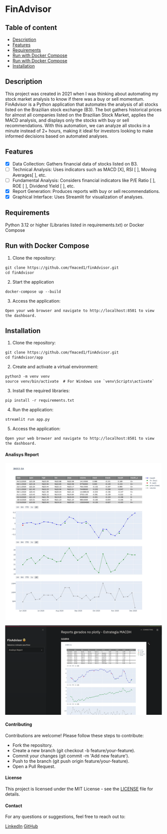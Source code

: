 # FinAdvisor

## Table of content <a name = "table-of-content"></a>

- [Description](#description)
- [Features](#features)
- [Requirements](#requirements)
- [Run with Docker Compose](#run-docker-compose)
- [Run with Docker Compose](#run-docker-compose)
- [Installation](#installation)

## Description <a name = "description"></a>

This project was created in 2021 when I was thinking about automating my stock market analysis to know if there was a buy or sell momentum. FinAdvisor is a Python application that automates the analysis of all stocks listed on the Brazilian stock exchange (B3). The bot gathers historical prices for almost all companies listed on the Brazilian Stock Market, applies the MACD analysis, and displays only the stocks with buy or sell recommendations. With this automation, we can analyze all stocks in a minute instead of 2+ hours, making it ideal for investors looking to make informed decisions based on automated analyses.

## Features <a name = "features"></a>

- [X] Data Collection: Gathers financial data of stocks listed on B3.
- [  ] Technical Analysis: Uses indicators such as MACD [X], RSI [  ], Moving Averages[  ], etc.
- [  ] Fundamental Analysis: Considers financial indicators like P/E Ratio [  ], ROE [  ], Dividend Yield [  ], etc.
- [X] Report Generation: Produces reports with buy or sell recommendations.
- [X] Graphical Interface: Uses Streamlit for visualization of analyses.

## Requirements <a name = "requirements"></a>
Python 3.12 or higher (Libraries listed in requirements.txt)
or
Docker Compose

## Run with Docker Compose <a name = "run-docker-compose"></a>

1. Clone the repository:
```
git clone https://github.com/fmaced1/finAdvisor.git
cd finAdvisor
```

2. Start the application
```
docker-compose up --build
```

3. Access the application:
```
Open your web browser and navigate to http://localhost:8501 to view the dashboard.
```

## Installation <a name = "installation"></a>

1. Clone the repository:
```
git clone https://github.com/fmaced1/finAdvisor.git
cd finAdvisor/app
```

2. Create and activate a virtual environment:
```
python3 -m venv venv
source venv/bin/activate  # For Windows use `venv\Scripts\activate`
```

3. Install the required libraries:
```
pip install -r requirements.txt
```

4. Run the application:
```
streamlit run app.py
```

5. Access the application:
```
Open your web browser and navigate to http://localhost:8501 to view the dashboard.
```

#### Analisys Report

![JBSS3](images/advisor_report.jpeg)

![DASH](images/online_dashboard.png)


#### Contributing
Contributions are welcome! Please follow these steps to contribute:

- Fork the repository.
- Create a new branch (git checkout -b feature/your-feature).
- Commit your changes (git commit -m 'Add new feature').
- Push to the branch (git push origin feature/your-feature).
- Open a Pull Request.

#### License
This project is licensed under the MIT License - see the [LICENSE](LICENSE) file for details.

#### Contact
For any questions or suggestions, feel free to reach out to:

[LinkedIn](https://www.linkedin.com/in/fmaced1/)
[GitHub](https://github.com/fmaced1)
